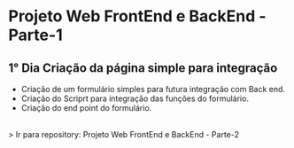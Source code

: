 # Projeto Web FrontEnd e BackEnd - Parte-1

## 1° Dia Criação da página simple para integração
- Criação de um formulário simples para futura integração com Back end.<br>
- Criação do Scriprt para integração das funções do formulário.<br>
- Criação do end point do formulário.
<br>
> Ir para repository: Projeto Web FrontEnd e BackEnd - Parte-2
